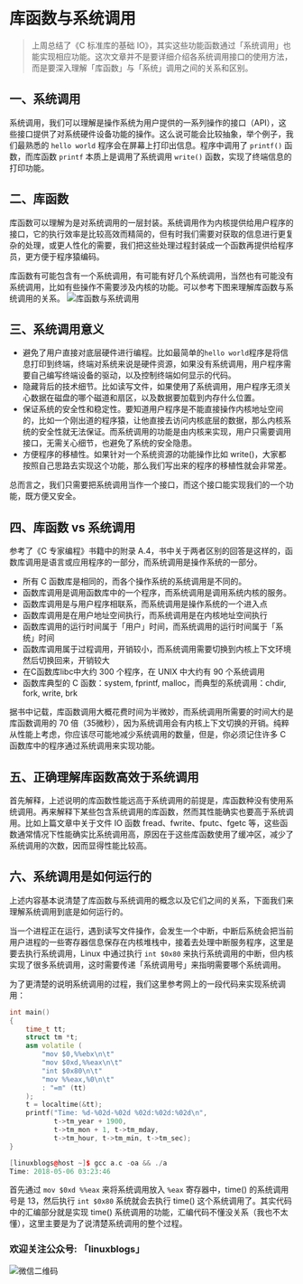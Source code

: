 # 库函数与系统调用

> 上周总结了《C 标准库的基础 IO》，其实这些功能函数通过「系统调用」也能实现相应功能。这次文章并不是要详细介绍各系统调用接口的使用方法，而是要深入理解「库函数」与「系统」调用之间的关系和区别。

## 一、系统调用
系统调用，我们可以理解是操作系统为用户提供的一系列操作的接口（API），这些接口提供了对系统硬件设备功能的操作。这么说可能会比较抽象，举个例子，我们最熟悉的 `hello world` 程序会在屏幕上打印出信息。程序中调用了 `printf()` 函数，而库函数 `printf` 本质上是调用了系统调用 `write()` 函数，实现了终端信息的打印功能。

## 二、库函数
库函数可以理解为是对系统调用的一层封装。系统调用作为内核提供给用户程序的接口，它的执行效率是比较高效而精简的，但有时我们需要对获取的信息进行更复杂的处理，或更人性化的需要，我们把这些处理过程封装成一个函数再提供给程序员，更方便于程序猿编码。

库函数有可能包含有一个系统调用，有可能有好几个系统调用，当然也有可能没有系统调用，比如有些操作不需要涉及内核的功能。可以参考下图来理解库函数与系统调用的关系。
![库函数与系统调用](https://mmbiz.qpic.cn/mmbiz_png/yVibDjicRT1VvTz98y3eafz4DibicG9NRXOaAgcmjP4HFE71S9U9hBzR7ibPrsRgwJEEM3jyPxBt9OPOR8piaGJNFmvA/0?wx_fmt=png)


## 三、系统调用意义
* 避免了用户直接对底层硬件进行编程。比如最简单的`hello world`程序是将信息打印到终端，终端对系统来说是硬件资源，如果没有系统调用，用户程序需要自己编写终端设备的驱动，以及控制终端如何显示的代码。
* 隐藏背后的技术细节。比如读写文件，如果使用了系统调用，用户程序无须关心数据在磁盘的哪个磁道和扇区，以及数据要加载到内存什么位置。
* 保证系统的安全性和稳定性。要知道用户程序是不能直接操作内核地址空间的，比如一个刚出道的程序猿，让他直接去访问内核底层的数据，那么内核系统的安全性就无法保证。而系统调用的功能是由内核来实现，用户只需要调用接口，无需关心细节，也避免了系统的安全隐患。
* 方便程序的移植性。如果针对一个系统资源的功能操作比如 write()，大家都按照自己思路去实现这个功能，那么我们写出来的程序的移植性就会非常差。

总而言之，我们只需要把系统调用当作一个接口，而这个接口能实现我们的一个功能，既方便又安全。

## 四、库函数 vs 系统调用
参考了《C 专家编程》书籍中的附录 A.4，书中关于两者区别的回答是这样的，函数库调用是语言或应用程序的一部分，而系统调用是操作系统的一部分。
* 所有 C 函数库是相同的，而各个操作系统的系统调用是不同的。
* 函数库调用是调用函数库中的一个程序，而系统调用是调用系统内核的服务。
* 函数库调用是与用户程序相联系，而系统调用是操作系统的一个进入点
* 函数库调用是在用户地址空间执行，而系统调用是在内核地址空间执行
* 函数库调用的运行时间属于「用户」时间，而系统调用的运行时间属于「系统」时间
* 函数库调用属于过程调用，开销较小，而系统调用需要切换到内核上下文环境然后切换回来，开销较大
* 在C函数库libc中大约 300 个程序，在 UNIX 中大约有 90 个系统调用
* 函数库典型的 C 函数：system, fprintf, malloc，而典型的系统调用：chdir, fork, write, brk

据书中记载，库函数调用大概花费时间为半微妙，而系统调用所需要的时间大约是库函数调用的 70 倍（35微秒），因为系统调用会有内核上下文切换的开销。纯粹从性能上考虑，你应该尽可能地减少系统调用的数量，但是，你必须记住许多 C 函数库中的程序通过系统调用来实现功能。

## 五、正确理解库函数高效于系统调用
首先解释，上述说明的库函数性能远高于系统调用的前提是，库函数种没有使用系统调用。再来解释下某些包含系统调用的库函数，然而其性能确实也要高于系统调用。比如上篇文章中关于文件 IO 函数 fread、fwrite、fputc、fgetc 等，这些函数通常情况下性能确实比系统调用高，原因在于这些库函数使用了缓冲区，减少了系统调用的次数，因而显得性能比较高。



## 六、系统调用是如何运行的
上述内容基本说清楚了库函数与系统调用的概念以及它们之间的关系，下面我们来理解系统调用到底是如何运行的。

当一个进程正在运行，遇到读写文件操作，会发生一个中断，中断后系统会把当前用户进程的一些寄存器信息保存在内核堆栈中，接着去处理中断服务程序，这里是要去执行系统调用，Linux 中通过执行 `int $0x80` 来执行系统调用的中断，但内核实现了很多系统调用，这时需要传递「系统调用号」来指明需要哪个系统调用。

为了更清楚的说明系统调用的过程，我们这里参考网上的一段代码来实现系统调用：
```cpp
int main()
{
    time_t tt; 
    struct tm *t; 
    asm volatile (
        "mov $0,%%ebx\n\t"
        "mov $0xd,%%eax\n\t"
        "int $0x80\n\t"
        "mov %%eax,%0\n\t"
        : "=m" (tt)
    );  
    t = localtime(&tt);
    printf("Time: %d-%02d-%02d %02d:%02d:%02d\n",
           t->tm_year + 1900,
           t->tm_mon + 1, t->tm_mday,
           t->tm_hour, t->tm_min, t->tm_sec);
}

[linuxblogs@host ~]$ gcc a.c -oa && ./a
Time: 2018-05-06 03:23:46
```

首先通过 `mov $0xd %%eax` 来将系统调用放入 `%eax` 寄存器中，time() 的系统调用号是 13，然后执行 `int $0x80` 系统就会去执行 time() 这个系统调用了。其实代码中的汇编部分就是实现 time() 系统调用的功能，汇编代码不懂没关系（我也不太懂），这里主要是为了说清楚系统调用的整个过程。

### 欢迎关注公众号: 「linuxblogs」
![微信二维码](https://mmbiz.qpic.cn/mmbiz_jpg/yVibDjicRT1VsV0RH8KV6zMUhvJIajBDGibNAM19nKibia5Ae59EOnic3MJNrhJYdXOPqpVLXAvnr4ICAaZTBhW1JUxA/0?wx_fmt=jpeg)